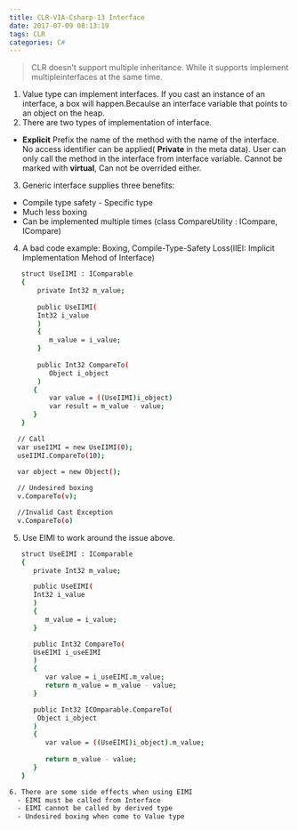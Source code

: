 ```yaml
---
title: CLR-VIA-Csharp-13 Interface
date: 2017-07-09 08:13:19
tags: CLR
categories: C#
---
```


> CLR doesn't support multiple inheritance. While it supports implement multipleinterfaces at the same time.

<!--more-->

1. Value type can implement interfaces. If you cast an instance of an interface, a box will happen.Becaulse an interface variable that points to an object on the heap.
2. There are two types of implementation of interface.
 - **Explicit** Prefix the name of the method with the name of the interface. No access identifier can be applied( **Private** in the meta data). User can only  call the method in the interface from interface variable. Cannot be marked with **virtual**, Can not be overrided either.
3. Generic interface supplies three benefits:
 - Compile type safety - Specific type
 - Much less boxing
 - Can be implemented multiple times (class CompareUtility : ICompare<String>, ICompare<Int32>)
4. A bad code example: Boxing, Compile-Type-Safety Loss(IIEI: Implicit Implementation Mehod of Interface)
```bash
   struct UseIIMI : IComparable
   {
       private Int32 m_value;
       
       public UseIIMI(
       Int32 i_value
       )
       {
          m_value = i_value;
       }
       
       public Int32 CompareTo(
          Object i_object
       )
      {
          var value = ((UseIIMI)i_object)
          var result = m_value - value;
      }
   }

  // Call 
  var useIIMI = new UseIIMI(0);
  useIIMI.CompareTo(10);
  
  var object = new Object();

  // Undesired boxing
  v.CompareTo(v);

  //Invalid Cast Exception
  v.CompareTo(o) 
```
5. Use EIMI to work around the issue above.
```bash
   struct UseEIMI : IComparable
   {
      private Int32 m_value;

      public UseEIMI(
      Int32 i_value
      )
      {
         m_value = i_value;
      }

      public Int32 CompareTo(
      UseEIMI i_useEIMI
      )
      {
         var value = i_useEIMI.m_value;
         return m_value = m_value - value;
      }

      public Int32 ICOmparable.CompareTo(
       Object i_object
      )
      {
         var value = ((UseEIMI)i_object).m_value;
         
         return m_value - value;  
      }
   }

6. There are some side effects when using EIMI
  - EIMI must be called from Interface
  - EIMI cannot be called by derived type
  - Undesired boxing when come to Value type
